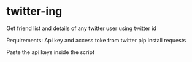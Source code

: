 # twitter-ing
Get friend list and details of any twitter user using twitter id

Requirements:
  Api key and access toke from twitter
  pip install requests

Paste the api keys inside the script
